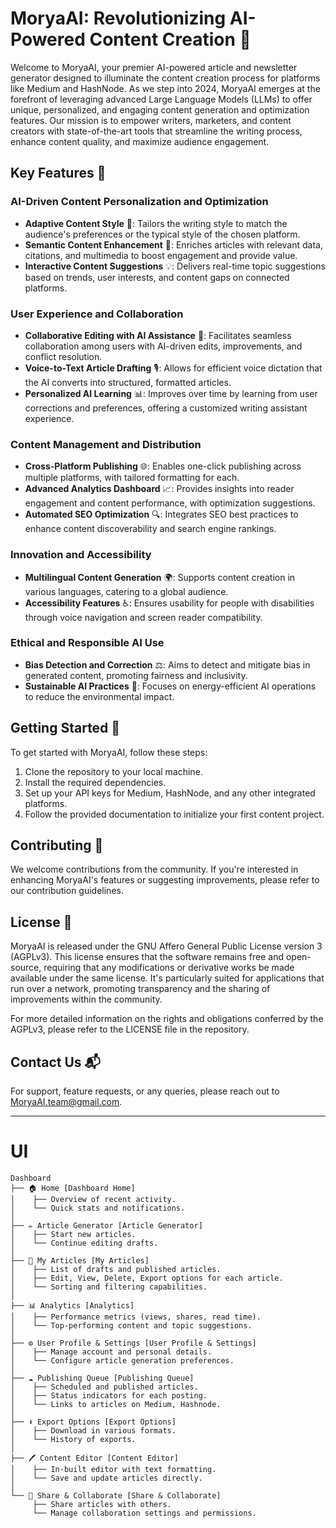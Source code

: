 # MoryaAI: Revolutionizing AI-Powered Content Creation 🌌

Welcome to MoryaAI, your premier AI-powered article and newsletter generator designed to illuminate the content creation process for platforms like Medium and HashNode. As we step into 2024, MoryaAI emerges at the forefront of leveraging advanced Large Language Models (LLMs) to offer unique, personalized, and engaging content generation and optimization features. Our mission is to empower writers, marketers, and content creators with state-of-the-art tools that streamline the writing process, enhance content quality, and maximize audience engagement.

## Key Features 🔑

### AI-Driven Content Personalization and Optimization
- **Adaptive Content Style** 📝: Tailors the writing style to match the audience's preferences or the typical style of the chosen platform.
- **Semantic Content Enhancement** 🧠: Enriches articles with relevant data, citations, and multimedia to boost engagement and provide value.
- **Interactive Content Suggestions** 💡: Delivers real-time topic suggestions based on trends, user interests, and content gaps on connected platforms.

### User Experience and Collaboration
- **Collaborative Editing with AI Assistance** 👥: Facilitates seamless collaboration among users with AI-driven edits, improvements, and conflict resolution.
- **Voice-to-Text Article Drafting** 🎙️: Allows for efficient voice dictation that the AI converts into structured, formatted articles.
- **Personalized AI Learning** 📊: Improves over time by learning from user corrections and preferences, offering a customized writing assistant experience.

### Content Management and Distribution
- **Cross-Platform Publishing** 🌐: Enables one-click publishing across multiple platforms, with tailored formatting for each.
- **Advanced Analytics Dashboard** 📈: Provides insights into reader engagement and content performance, with optimization suggestions.
- **Automated SEO Optimization** 🔍: Integrates SEO best practices to enhance content discoverability and search engine rankings.

### Innovation and Accessibility
- **Multilingual Content Generation** 🌍: Supports content creation in various languages, catering to a global audience.
- **Accessibility Features** ♿: Ensures usability for people with disabilities through voice navigation and screen reader compatibility.

### Ethical and Responsible AI Use
- **Bias Detection and Correction** ⚖️: Aims to detect and mitigate bias in generated content, promoting fairness and inclusivity.
- **Sustainable AI Practices** 🌱: Focuses on energy-efficient AI operations to reduce the environmental impact.

## Getting Started 🚀

To get started with MoryaAI, follow these steps:

1. Clone the repository to your local machine.
2. Install the required dependencies.
3. Set up your API keys for Medium, HashNode, and any other integrated platforms.
4. Follow the provided documentation to initialize your first content project.

## Contributing 🤝

We welcome contributions from the community. If you're interested in enhancing MoryaAI's features or suggesting improvements, please refer to our contribution guidelines.

## License 📄

MoryaAI is released under the GNU Affero General Public License version 3 (AGPLv3). This license ensures that the software remains free and open-source, requiring that any modifications or derivative works be made available under the same license. It's particularly suited for applications that run over a network, promoting transparency and the sharing of improvements within the community.

For more detailed information on the rights and obligations conferred by the AGPLv3, please refer to the LICENSE file in the repository.

## Contact Us 📬

For support, feature requests, or any queries, please reach out to <MoryaAI.team@gmail.com>.

---


# UI
```
Dashboard
├── 🏠 Home [Dashboard Home]
│    ├── Overview of recent activity.
│    └── Quick stats and notifications.
│
├── ✏️ Article Generator [Article Generator]
│    ├── Start new articles.
│    └── Continue editing drafts.
│
├── 📄 My Articles [My Articles]
│    ├── List of drafts and published articles.
│    ├── Edit, View, Delete, Export options for each article.
│    └── Sorting and filtering capabilities.
│
├── 📊 Analytics [Analytics]
│    ├── Performance metrics (views, shares, read time).
│    └── Top-performing content and topic suggestions.
│
├── ⚙️ User Profile & Settings [User Profile & Settings]
│    ├── Manage account and personal details.
│    └── Configure article generation preferences.
│
├── ☁️ Publishing Queue [Publishing Queue]
│    ├── Scheduled and published articles.
│    ├── Status indicators for each posting.
│    └── Links to articles on Medium, Hashnode.
│
├── ⬇️ Export Options [Export Options]
│    ├── Download in various formats.
│    └── History of exports.
│
├── 🖊️ Content Editor [Content Editor]
│    ├── In-built editor with text formatting.
│    └── Save and update articles directly.
│
└── 🤝 Share & Collaborate [Share & Collaborate]
     ├── Share articles with others.
     └── Manage collaboration settings and permissions.
```
